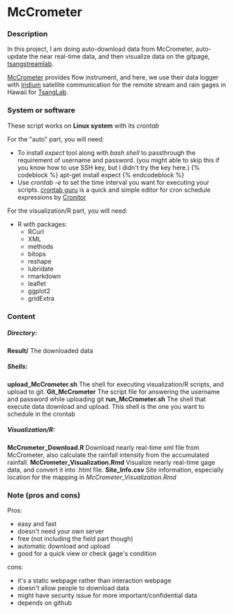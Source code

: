 # McCrometer

### Description
In this project, I am doing auto-download data from McCrometer, auto-update the near real-time data, and then visualize data on the gitpage, [tsangstreamlab](https://tsangstreamlab.github.io/).

[McCrometer](https://www.mccrometer.com/) provides flow instrument, and here, we use their data logger with [Iridium](https://www.iridium.com/company/mccrometer-inc/) satellite communication for the remote stream and rain gages in Hawaii for [TsangLab](https://yinphantsang.org/).


### System or software
These script works on **Linux system** with its *crontab*

For the "auto" part, you will need:
* To install *expect* tool along with *bash shell* to passthrough the requirement of username and password. (you might able to skip this if you know how to use SSH key, but I didn't try the key here.)
    {% codeblock %}
    apt-get install expect
    {% endcodeblock %}
* Use *crontab -e* to set the time interval you want for executing your scripts. [crontab guru](https://crontab.guru/) is a quick and simple editor for cron schedule expressions by [Cronitor](https://cronitor.io/?utm_source=crontabguru&utm_campaign=cronitor_top)

For the visualization/R part, you will need:
* R with packages:
  * RCurl
  * XML
  * methods
  * bitops
  * reshape
  * lubridate
  * rmarkdown
  * leaflet
  * ggplot2
  * gridExtra


### Content
##### Directory:
**Result/**  The downloaded data

##### Shells:
**upload_McCrometer.sh**  The shell for executing visualization/R scripts, and upload to git.
**Git_McCrometer**  The script file for answering the username and password while uploading git
**run_McCrometer.sh**  The shell that execute data download and upload. This shell is the one you want to schedule in the crontab

##### Visualization/R:
**McCrometer_Download.R**  Download nearly real-time xml file from McCrometer, also calculate the rainfall intensity from the accumulated rainfall.
**McCrometer_Visualization.Rmd**  Visualize nearly real-time gage data, and convert it into .html file.
**Site_Info.csv**  Site information, especially location for the mapping in *McCrometer_Visualization.Rmd*


### Note (pros and cons)
Pros:
* easy and fast
* doesn't need your own server
* free (not including the field part though)
* automatic download and upload
* good for a quick view or check gage's condition

cons:
* it's a static webpage rather than interaction webpage
* doesn't allow people to download data
* might have security issue for more important/confidential data
* depends on github
